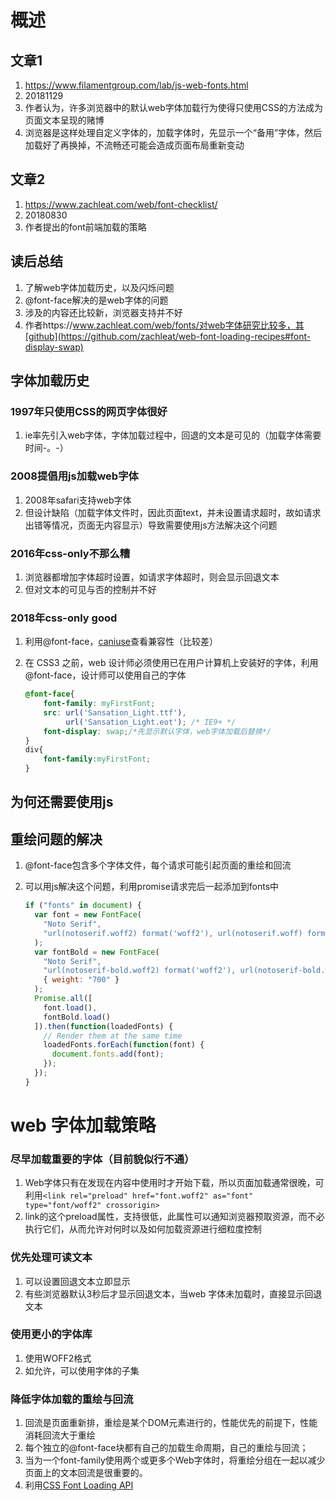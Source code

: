 # 概述

## 文章1

1. https://www.filamentgroup.com/lab/js-web-fonts.html
2. 20181129
3. 作者认为，许多浏览器中的默认web字体加载行为使得只使用CSS的方法成为页面文本呈现的赌博
4. 浏览器是这样处理自定义字体的，加载字体时，先显示一个“备用”字体，然后加载好了再换掉，不流畅还可能会造成页面布局重新变动

## 文章2

1. https://www.zachleat.com/web/font-checklist/
2. 20180830
3. 作者提出的font前端加载的策略



## 读后总结

1. 了解web字体加载历史，以及闪烁问题
2. @font-face解决的是web字体的问题
3. 涉及的内容还比较新，浏览器支持并不好
4. 作者https://www.zachleat.com/web/fonts/对web字体研究比较多，其[github](https://github.com/zachleat/web-font-loading-recipes#font-display-swap)

## 字体加载历史

### 1997年只使用CSS的网页字体很好 

1. ie率先引入web字体，字体加载过程中，回退的文本是可见的（加载字体需要时间-。-）

### 2008提倡用js加载web字体

1. 2008年safari支持web字体
2. 但设计缺陷（加载字体文件时，因此页面text，并未设置请求超时，故如请求出错等情况，页面无内容显示）导致需要使用js方法解决这个问题

### 2016年css-only不那么糟

1. 浏览器都增加字体超时设置，如请求字体超时，则会显示回退文本
2. 但对文本的可见与否的控制并不好

### 2018年css-only good

1. 利用@font-face，[caniuse](https://caniuse.com/#feat=css-font-rendering-controls)查看兼容性（比较差）

2. 在 CSS3 之前，web 设计师必须使用已在用户计算机上安装好的字体，利用@font-face，设计师可以使用自己的字体

	```css
	@font-face{
	    font-family: myFirstFont;
	    src: url('Sansation_Light.ttf'),
	    	 url('Sansation_Light.eot'); /* IE9+ */
	    font-display: swap;/*先显示默认字体，web字体加载后替换*/
	}
	div{
		font-family:myFirstFont;
	}
	```

## 为何还需要使用js

## 重绘问题的解决

1. @font-face包含多个字体文件，每个请求可能引起页面的重绘和回流 

2. 可以用js解决这个问题，利用promise请求完后一起添加到fonts中

	```javascript
	if ("fonts" in document) {
	  var font = new FontFace(
	    "Noto Serif",
	    "url(notoserif.woff2) format('woff2'), url(notoserif.woff) format('woff')"
	  );
	  var fontBold = new FontFace(
	    "Noto Serif",
	    "url(notoserif-bold.woff2) format('woff2'), url(notoserif-bold.woff) format('woff')",
	    { weight: "700" }
	  );
	  Promise.all([
	    font.load(),
	    fontBold.load()
	  ]).then(function(loadedFonts) {
	    // Render them at the same time
	    loadedFonts.forEach(function(font) {
	      document.fonts.add(font);
	    });
	  });
	}
	```

# web 字体加载策略

### 尽早加载重要的字体（目前貌似行不通）

1. Web字体只有在发现在内容中使用时才开始下载，所以页面加载通常很晚，可利用```<link rel="preload" href="font.woff2" as="font" type="font/woff2" crossorigin> ```
2. link的这个preload属性，支持很低，此属性可以通知浏览器预取资源，而不必执行它们，从而允许对何时以及如何加载资源进行细粒度控制 

### 优先处理可读文本

1. 可以设置回退文本立即显示
2. 有些浏览器默认3秒后才显示回退文本，当web 字体未加载时，直接显示回退文本

### 使用更小的字体库

1. 使用WOFF2格式
2. 如允许，可以使用字体的子集

### 降低字体加载的重绘与回流

1. 回流是页面重新排，重绘是某个DOM元素进行的，性能优先的前提下，性能消耗回流大于重绘
2. 每个独立的@font-face块都有自己的加载生命周期，自己的重绘与回流；
3. 当为一个font-family使用两个或更多个Web字体时，将重绘分组在一起以减少页面上的文本回流是很重要的。 
4. 利用[CSS Font Loading API](https://www.w3.org/TR/css-font-loading/)